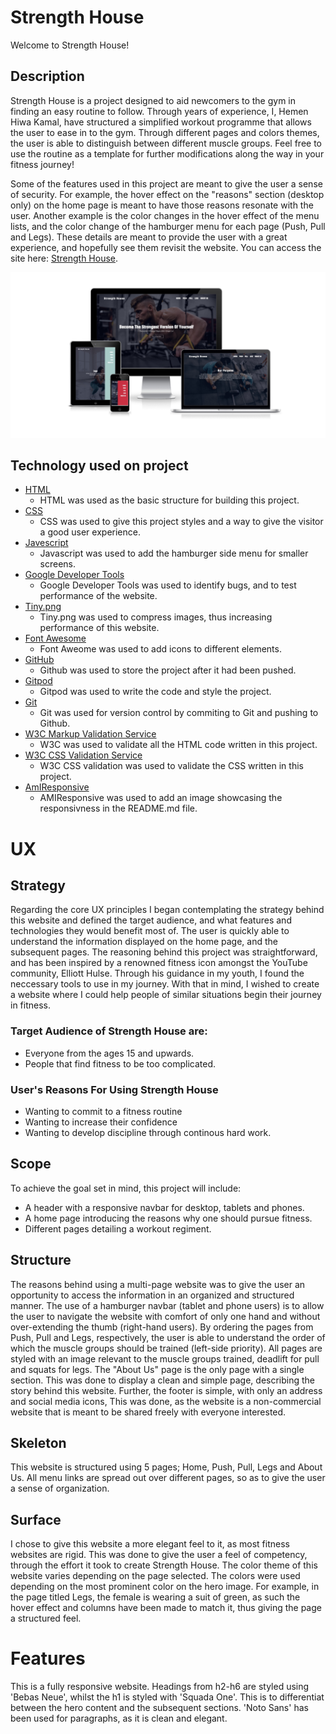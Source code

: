 # Strength House

Welcome to Strength House!

## Description

Strength House is a project designed to aid newcomers to the gym in finding an easy routine to follow. Through years of experience, I, Hemen Hiwa Kamal, have structured a simplified workout programme that allows the user to ease in to the gym. Through different pages and colors themes, the user is able to distinguish between different muscle groups. Feel free to use the routine as a template for further modifications along the way in your fitness journey!

Some of the features used in this project are meant to give the user a sense of security. For example, the hover effect on the "reasons" section (desktop only) on the home page is meant to have those reasons resonate with the user. Another example is the color changes in the hover effect of the menu lists, and the color change of the hamburger menu for each page (Push, Pull and Legs). These details are meant to provide the user with a great experience, and hopefully see them revisit the website. You can access the site here: [Strength House](https://hemenhk.github.io/strength-house/index.html).
 
![responsive design](assets/images/Screenshot%202022-06-04%20at%2021.05.48.jpg)

## Technology used on project

- [HTML](https://developer.mozilla.org/en-US/docs/Web/HTML)
    - HTML was used as the basic structure for building this project.
- [CSS](https://developer.mozilla.org/en-US/docs/Learn/Getting_started_with_the_web/CSS_basics)
    - CSS was used to give this project styles and a way to give the visitor a good user experience.
- [Javescript](https://developer.mozilla.org/en-US/docs/Web/JavaScript/Guide)
    - Javascript was used to add the hamburger side menu for smaller screens.
- [Google Developer Tools](https://developers.google.com/web/tools/chrome-devtools)
    - Google Developer Tools was used to identify bugs, and to test performance of the website.
- [Tiny.png](https://tinypng.com/)
    - Tiny.png was used to compress images, thus increasing performance of this website.
- [Font Awesome](https://fontawesome.com/)
    - Font Aweome was used to add icons to different elements.
- [GitHub](https://github.com/)
    - Github was used to store the project after it had been pushed.
- [Gitpod](https://www.gitpod.io/)
    - Gitpod was used to write the code and style the project.
- [Git](https://git-scm.com/)
    - Git was used for version control by commiting to Git and pushing to Github.
- [W3C Markup Validation Service](https://validator.w3.org/)
    - W3C was used to validate all the HTML code written in this project. 
- [W3C CSS Validation Service](https://jigsaw.w3.org/css-validator/#validate_by_input)
    - W3C CSS validation was used to validate the CSS written in this project.
- [AmIResponsive](http://ami.responsivedesign.is/)
    - AMIResponsive was used to add an image showcasing the responsivness in the README.md file.
    
# UX

## Strategy

Regarding the core UX principles I began contemplating the strategy behind this website and defined the target audience, and what features and technologies they would benefit most of. The user is quickly able to understand the information displayed on the home page, and the subsequent pages. The reasoning behind this project was straightforward, and has been inspired by a renowned fitness icon amongst the YouTube community, Elliott Hulse. Through his guidance in my youth, I found the neccessary tools to use in my journey. With that in mind, I wished to create a website where I could help people of similar situations begin their journey in fitness.

### Target Audience of Strength House are:

- Everyone from the ages 15 and  upwards.
- People that find fitness to be too complicated.

### User's Reasons For Using Strength House
- Wanting to commit to a fitness routine
- Wanting to increase their confidence 
- Wanting to develop discipline through continous hard work.

## Scope

To achieve the goal set in mind, this project will include:
- A header with a responsive navbar for desktop, tablets and phones.
- A home page introducing the reasons why one should pursue fitness.
- Different pages detailing a workout regiment.

## Structure

The reasons behind using a multi-page website was to give the user an opportunity to access the information in an organized and structured manner. The use of a hamburger navbar (tablet and phone users) is to allow the user to navigate the website with comfort of only one hand and without over-extending the thumb (right-hand users). By ordering the pages from Push, Pull and Legs, respectively, the user is able to understand the order of which the muscle groups should be trained (left-side priority). All pages are styled with an image relevant to the muscle groups trained, deadlift for pull and squats for legs. The "About Us" page is the only page with a single section. This was done to display a clean and simple page, describing the story behind this website. Further, the footer is simple, with only an address and social media icons, This was done, as the website is a non-commercial website that is meant to be shared freely with everyone interested. 

## Skeleton

This website is structured using 5 pages; Home, Push, Pull, Legs and About Us. All menu links are spread out over different pages, so as to give the user a sense of organization.

## Surface

I chose to give this website a more elegant feel to it, as most fitness websites are rigid. This was done to give the user a feel of competency, through the effort it took to create Strength House. The color theme of this website varies depending on the page selected. The colors were used depending on the most prominent color on the hero image. For example, in the page titled Legs, the female is wearing a suit of green, as such the hover effect and columns have been made to match it, thus giving the page a structured feel.


# Features

This is a fully responsive website. Headings from h2-h6 are styled using 'Bebas Neue', whilst the h1 is styled with 'Squada One'. This is to differentiat between the hero content and the subsequent sections. 'Noto Sans' has been used for paragraphs, as it is clean and elegant. 

